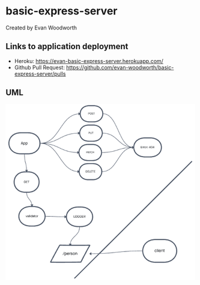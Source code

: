 # basic-express-server

Created by Evan Woodworth

## Links to application deployment

* Heroku: https://evan-basic-express-server.herokuapp.com/
* Github Pull Request: https://github.com/evan-woodworth/basic-express-server/pulls

## UML

![UML](./img/basic-express-server-uml.png)